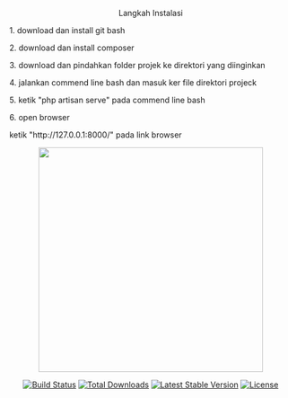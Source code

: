
<p align="center">Langkah Instalasi</p>
<p align="left">1. download dan install git bash</p>
<p align="left">2. download dan install composer</p>
<p align="left">3. download dan pindahkan folder projek ke direktori yang diinginkan</p>
<p align="left">4. jalankan commend line bash dan masuk ker file direktori projeck</p>
<p align="left">5. ketik "php artisan serve" pada commend line bash</p>
<p align="left">6. open browser</p>
<p align="left">ketik "http://127.0.0.1:8000/" pada link browser</p>

<p align="center"><img src="https://res.cloudinary.com/dtfbvvkyp/image/upload/v1566331377/laravel-logolockup-cmyk-red.svg" width="400"></p>

<p align="center">
<a href="https://travis-ci.org/laravel/framework"><img src="https://travis-ci.org/laravel/framework.svg" alt="Build Status"></a>
<a href="https://packagist.org/packages/laravel/framework"><img src="https://poser.pugx.org/laravel/framework/d/total.svg" alt="Total Downloads"></a>
<a href="https://packagist.org/packages/laravel/framework"><img src="https://poser.pugx.org/laravel/framework/v/stable.svg" alt="Latest Stable Version"></a>
<a href="https://packagist.org/packages/laravel/framework"><img src="https://poser.pugx.org/laravel/framework/license.svg" alt="License"></a>
</p>

